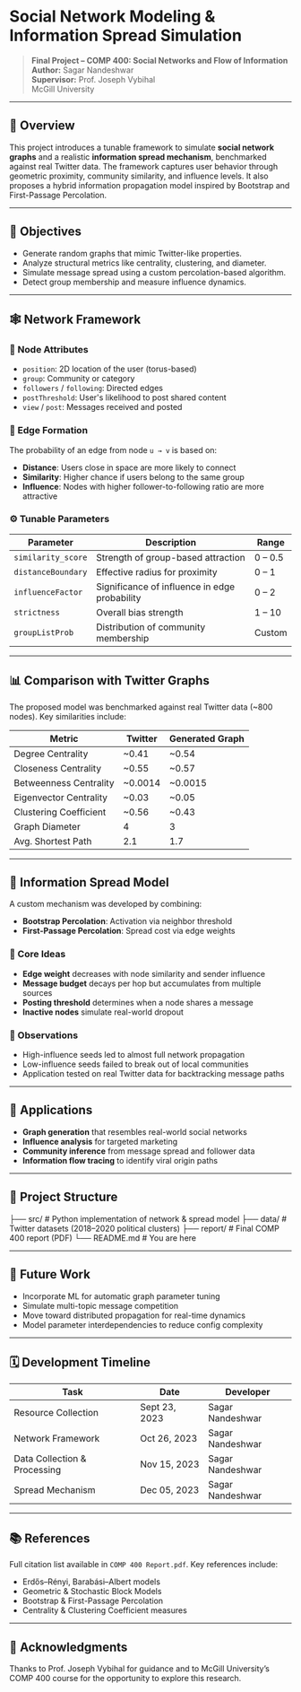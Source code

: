 # Social Network Modeling & Information Spread Simulation

> **Final Project – COMP 400: Social Networks and Flow of Information**  
> **Author:** Sagar Nandeshwar  
> **Supervisor:** Prof. Joseph Vybihal  
> McGill University

---

## 📌 Overview

This project introduces a tunable framework to simulate **social network graphs** and a realistic **information spread mechanism**, benchmarked against real Twitter data. The framework captures user behavior through geometric proximity, community similarity, and influence levels. It also proposes a hybrid information propagation model inspired by Bootstrap and First-Passage Percolation.

---

## 🧠 Objectives

- Generate random graphs that mimic Twitter-like properties.
- Analyze structural metrics like centrality, clustering, and diameter.
- Simulate message spread using a custom percolation-based algorithm.
- Detect group membership and measure influence dynamics.

---

## 🕸️ Network Framework

### 👤 Node Attributes

- `position`: 2D location of the user (torus-based)
- `group`: Community or category
- `followers` / `following`: Directed edges
- `postThreshold`: User's likelihood to post shared content
- `view` / `post`: Messages received and posted

### 🔗 Edge Formation

The probability of an edge from node `u → v` is based on:

- **Distance**: Users close in space are more likely to connect
- **Similarity**: Higher chance if users belong to the same group
- **Influence**: Nodes with higher follower-to-following ratio are more attractive

### ⚙️ Tunable Parameters

| Parameter           | Description                                       | Range     |
|--------------------|---------------------------------------------------|-----------|
| `similarity_score` | Strength of group-based attraction                | 0 – 0.5   |
| `distanceBoundary` | Effective radius for proximity                    | 0 – 1     |
| `influenceFactor`  | Significance of influence in edge probability     | 0 – 2     |
| `strictness`       | Overall bias strength                             | 1 – 10    |
| `groupListProb`    | Distribution of community membership              | Custom    |

---

## 📊 Comparison with Twitter Graphs

The proposed model was benchmarked against real Twitter data (~800 nodes). Key similarities include:

| Metric                  | Twitter         | Generated Graph |
|------------------------|-----------------|------------------|
| Degree Centrality       | ~0.41           | ~0.54            |
| Closeness Centrality    | ~0.55           | ~0.57            |
| Betweenness Centrality  | ~0.0014         | ~0.0015          |
| Eigenvector Centrality  | ~0.03           | ~0.05            |
| Clustering Coefficient  | ~0.56           | ~0.43            |
| Graph Diameter          | 4               | 3                |
| Avg. Shortest Path      | 2.1             | 1.7              |

---

## 🔄 Information Spread Model

A custom mechanism was developed by combining:

- **Bootstrap Percolation**: Activation via neighbor threshold
- **First-Passage Percolation**: Spread cost via edge weights

### 📌 Core Ideas

- **Edge weight** decreases with node similarity and sender influence
- **Message budget** decays per hop but accumulates from multiple sources
- **Posting threshold** determines when a node shares a message
- **Inactive nodes** simulate real-world dropout

### 🧪 Observations

- High-influence seeds led to almost full network propagation
- Low-influence seeds failed to break out of local communities
- Application tested on real Twitter data for backtracking message paths

---

## 🧪 Applications

- **Graph generation** that resembles real-world social networks
- **Influence analysis** for targeted marketing
- **Community inference** from message spread and follower data
- **Information flow tracing** to identify viral origin paths

---

## 📁 Project Structure
├── src/ # Python implementation of network & spread model
├── data/ # Twitter datasets (2018–2020 political clusters)
├── report/ # Final COMP 400 report (PDF)
└── README.md # You are here


---

## 🚧 Future Work

- Incorporate ML for automatic graph parameter tuning
- Simulate multi-topic message competition
- Move toward distributed propagation for real-time dynamics
- Model parameter interdependencies to reduce config complexity

---

## 🗓️ Development Timeline

| Task                         | Date           | Developer         |
|-----------------------------|----------------|-------------------|
| Resource Collection          | Sept 23, 2023  | Sagar Nandeshwar  |
| Network Framework            | Oct 26, 2023   | Sagar Nandeshwar  |
| Data Collection & Processing| Nov 15, 2023   | Sagar Nandeshwar  |
| Spread Mechanism             | Dec 05, 2023   | Sagar Nandeshwar  |

---

## 📚 References

Full citation list available in `COMP 400 Report.pdf`. Key references include:

- Erdős–Rényi, Barabási–Albert models
- Geometric & Stochastic Block Models
- Bootstrap & First-Passage Percolation
- Centrality & Clustering Coefficient measures

---

## 🤝 Acknowledgments

Thanks to Prof. Joseph Vybihal for guidance and to McGill University’s COMP 400 course for the opportunity to explore this research.

